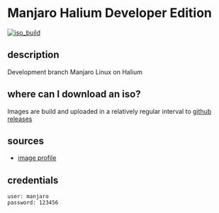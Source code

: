 # Manjaro Halium Developer Edition
[![iso_build](https://github.com/manjaro-libhybris/image-ci/workflows/image_build/badge.svg)](https://github.com/manjaro-libhybris/image-ci/actions)

## description

Development branch Manjaro Linux on Halium

## where can I download an iso?

Images are build and uploaded in a relatively regular interval to [github releases](https://github.com/manjaro-libhybris/image-ci/releases)

## sources

- [image profile](https://github.com/manjaro-libhybris/arm-profiles)

## credentials

```
user: manjaro
password: 123456
```

